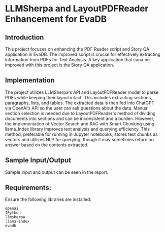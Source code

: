 # LLMSherpa and LayoutPDFReader Enhancement for EvaDB

## Introduction
This project focuses on enhancing the PDF Reader script and Story QA application in EvaDB. The improved script is crucial for effectively extracting information from PDFs for Text Analysis. A key application that cana be improved with this project is the Story QA application.

## Implementation
The project utilizes LLMSherpa's API and LayoutPDFReader model to parse PDFs while keeping their layout intact. This includes extracting sections, paragraphs, lists, and tables. The extracted data is then fed into ChatGPT via OpenAI’s API so the user can ask questions about the data. Manual section selection is needed due to LayoutPDFReader's method of dividing documents into sections and can be inconsistent and a burden. However, the implementation of Vector Search and RAG with Smart Chunking using llama_index library improves text analysis and querying efficiency. This method, preferable for running in Jupyter notebooks, stores text chunks as vectors and utilizes NLP for querying, though it may sometimes return no answer based on the contents extracted.

## Sample Input/Output
Sample input and output can be seen in the report.

## Requirements:
Ensure the following libraries are installed:

```plaintext
openai
IPython
llmsherpa
llama-index
evadb

